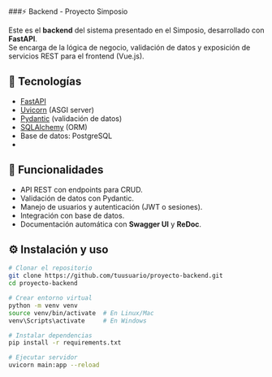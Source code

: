 
###⚡ Backend - Proyecto Simposio

Este es el **backend** del sistema presentado en el Simposio, desarrollado con **FastAPI**.  
Se encarga de la lógica de negocio, validación de datos y exposición de servicios REST para el frontend (Vue.js).

## 🚀 Tecnologías
- [FastAPI](https://fastapi.tiangolo.com/)
- [Uvicorn](https://www.uvicorn.org/) (ASGI server)
- [Pydantic](https://docs.pydantic.dev/) (validación de datos)
- [SQLAlchemy](https://www.sqlalchemy.org/) (ORM)
- Base de datos: PostgreSQL
- 
## 📌 Funcionalidades
- API REST con endpoints para CRUD.
- Validación de datos con Pydantic.
- Manejo de usuarios y autenticación (JWT o sesiones).
- Integración con base de datos.
- Documentación automática con **Swagger UI** y **ReDoc**.

## ⚙️ Instalación y uso
```bash
# Clonar el repositorio
git clone https://github.com/tuusuario/proyecto-backend.git
cd proyecto-backend

# Crear entorno virtual
python -m venv venv
source venv/bin/activate  # En Linux/Mac
venv\Scripts\activate     # En Windows

# Instalar dependencias
pip install -r requirements.txt

# Ejecutar servidor
uvicorn main:app --reload
